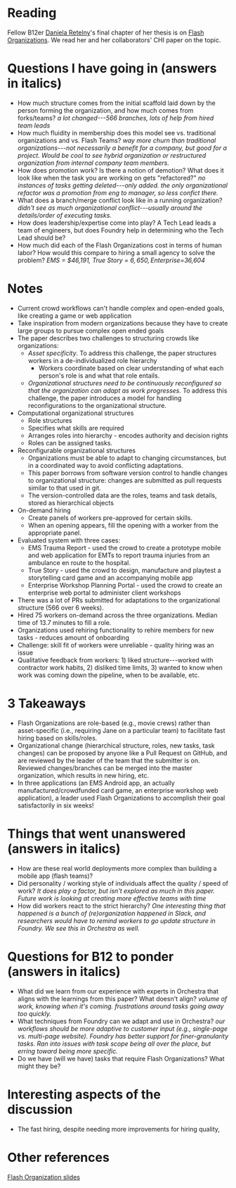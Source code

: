 # Reading
Fellow B12er [Daniela Retelny](http://danielaretelny.com/)'s final chapter of her thesis is on [Flash Organizations](http://hci.stanford.edu/publications/2017/flashorgs/flash-orgs-chi-2017.pdf). We read her and her collaborators' CHI paper on the topic.

# Questions I have going in (answers in italics)
* How much structure comes from the initial scaffold laid down by the person forming the organization, and how much comes from forks/teams? *a lot changed---566 branches, lots of help from hired team leads*
* How much fluidity in membership does this model see vs. traditional organizations and vs. Flash Teams? *way more churn than traditional organizations---not necessarily a benefit for a company, but good for a project. Would be cool to see hybrid organization or restructured organization from internal company team members.*
* How does promotion work? Is there a notion of demotion? What does it look like when the task you are working on gets "refactored?" *no instances of tasks getting deleted---only added. the only organizational refactor was a promotion from eng to manager, so less confict there.*
* What does a branch/merge conflict look like in a running organization? *didn't see as much organizational conflict---usually around the details/order of executing tasks.*
* How does leadership/expertise come into play? A Tech Lead leads a team of engineers, but does Foundry help in determining who the Tech Lead should be? 
* How much did each of the Flash Organizations cost in terms of human labor? How would this compare to hiring a small agency to solve the problem? *EMS = $46,191, True Story = $6,650, Enterprise=$36,604*

# Notes
* Current crowd workflows can't handle complex and open-ended goals, like
creating a game or web application
* Take inspiration from modern organizations because they have to create large
groups to pursue complex open ended goals
* The paper describes two challenges to structuring crowds like organizations:
  * *Asset specificity*. To address this challenge, the paper structures
  workers in a de-individualized role hierarchy
      * Workers coordinate based on clear understanding of what each person's
      role is and what that role entails.
  * *Organizational structures need to be continuously reconfigured so that
  the organization can adapt as work progresses.* To address this challenge,
  the paper introduces a model for handling reconfigurations to the
  organizational structure.
* Computational organizational structures
  * Role structures
  * Specifies what skills are required
  * Arranges roles into hierarchy - encodes authority and decision rights
  * Roles can be assigned tasks.
* Reconfigurable organizational structures
  * Organizations must be able to adapt to changing circumstances, but in a
  coordinated way to avoid conflicting adaptations.
  * This paper borrows from software version control to handle changes to
  organizational structure: changes are submitted as pull requests similar to
  that used in git.
  * The version-controlled data are the roles, teams and task details, stored
  as hierarchical objects
* On-demand hiring
  * Create panels of workers pre-approved for certain skills.
  * When an opening appears, fill the opening with a worker from the appropriate
  panel.
* Evaluated system with three cases:
  * EMS Trauma Report - used the crowd to create a prototype mobile and web
  application for EMTs to report trauma injuries from an ambulance en route to
  the hospital.
  * True Story - used the crowd to design, manufacture and playtest a
  storytelling card game and an accompanying mobile app
  * Enterprise Workshop Planning Portal - used the crowd to create an
  enterprise web portal to administer client workshops
* There was a lot of PRs submitted for adaptations to the organizational
structure (566 over 6 weeks).
* Hired 75 workers on-demand across the three organizations. Median time of
13.7 minutes to fill a role.
* Organizations used rehiring functionality to rehire members for new tasks -
reduces amount of onboarding
* Challenge: skill fit of workers were unreliable - quality hiring was an issue
* Qualitative feedback from workers: 1) liked structure---worked with contractor work habits, 2) disliked time limits, 3) wanted to know when work was coming down the pipeline, when to be available, etc.


# 3 Takeaways
* Flash Organizations are role-based (e.g., movie crews) rather than asset-specific (i.e., requiring Jane on a particular team) to facilitate fast hiring based on skills/roles.
* Organizational change (hierarchical structure, roles, new tasks, task changes) can be proposed by anyone like a Pull Request on GitHub, and are reviewed by the leader of the team that the submitter is on. Reviewed changes/branches can be merged into the master organization, which results in new hiring, etc.
* In three applications (an EMS Android app, an actually manufactured/crowdfunded card game, an enterprise workshop web application), a leader used Flash Organizations to accomplish their goal satisfactorily in six weeks!

# Things that went unanswered (answers in italics)
* How are these real world deployments more complex than building a mobile app (flash teams)?
* Did personality / working style of individuals affect the quality / speed of
work? *It does play a factor, but isn't explored as much in this paper. Future work is looking at creating more effective teams with time*
* How did workers react to the strict hierarchy? *One interesting thing that happened is a bunch of (re)organization happened in Slack, and researchers would have to remind workers to go update structure in Foundry. We see this in Orchestra as well.*

# Questions for B12 to ponder (answers in italics)
* What did we learn from our experience with experts in Orchestra that aligns
with the learnings from this paper? What doesn't align? *volume of work, knowing when it's coming. frustrations around tasks going away too quickly.*
* What techniques from Foundry can we adapt and use in Orchestra? *our workflows should be more adaptive to customer input (e.g., single-page vs. multi-page website). Foundry has better support for finer-granularity tasks. Ran into issues with task scope being all over the place, but erring toward being more specific.*
* Do we have (will we have) tasks that require Flash Organizations? What might
they be?

# Interesting aspects of the discussion
* The fast hiring, despite needing more improvements for hiring quality, 




# Other references
[Flash Organization slides](http://hci.stanford.edu/publications/2017/flashorgs/chi2017-flashorgs-final.pdf)

